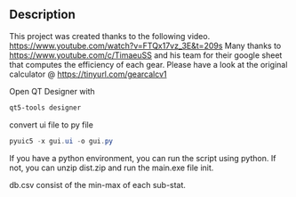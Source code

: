 ## Description
This project was created thanks to the following video. https://www.youtube.com/watch?v=FTQx17vz_3E&t=209s
Many thanks to https://www.youtube.com/c/TimaeuSS and his team for their google sheet that computes the efficiency of each gear.
Please have a look at the original calculator @ https://tinyurl.com/gearcalcv1

Open QT Designer with
```powershell
qt5-tools designer
```
convert ui file to py file
```powershell
pyuic5 -x gui.ui -o gui.py
```

If you have a python environment, you can run the script using python.
If not, you can unzip dist.zip and run the main.exe file init.

db.csv consist of the min-max of each sub-stat.
